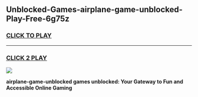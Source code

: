 
## Unblocked-Games-airplane-game-unblocked-Play-Free-6g75z
<h3>
<a href="https://premium76.site?title=airplane-game-unblocked&ref=23A">CLICK TO PLAY</a></h3>
<hr>

<h3>
<a href="https://premium76.site?title=airplane-game-unblocked&ref=23A">CLICK 2 PLAY</a>
  
</h3>

<a href="https://premium76.site?title=airplane-game-unblocked&ref=23A"><img src="https://clearcache.store/games.png"></a>


**airplane-game-unblocked games unblocked: Your Gateway to Fun and Accessible Online Gaming**
